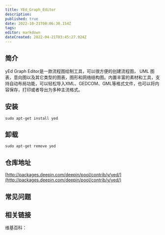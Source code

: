 ```yaml
---
title: YEd_Graph_Editor
description: 
published: true
date: 2022-10-21T08:06:30.154Z
tags: 
editor: markdown
dateCreated: 2022-04-21T03:45:27.924Z
---
```


## 简介

yEd Graph Editor是一款流程图绘制工具，可以很方便的创建流程图， UML 图表，意向图以及其它类型的图表，图形和网络结构图。内置丰富的素材和工具，支持自动布局功能，可以轻松导入XML、GEDCOM、GML等格式文件，也可以将内容保存，打印或者导出为多种主流格式。

## 安装

`sudo apt-get install yed`

## 卸载

`sudo apt-get remove yed`

## 仓库地址

[http://packages.deepin.com/deepin/pool/contrib/y/yed/](http://packages.deepin.com/deepin/pool/contrib/y/yed/)

## 常见问题

## 相关链接

维基百科：
